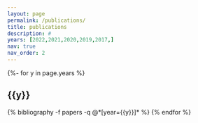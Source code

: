 ```yaml
---
layout: page
permalink: /publications/
title: publications
description: #
years: [2022,2021,2020,2019,2017,]
nav: true
nav_order: 2
---
```



<!-- _pages/publications.md -->
<div class="publications">

{%- for y in page.years %}
  <h2 class="year">{{y}}</h2>
  {% bibliography -f papers -q @*[year={{y}}]* %}
{% endfor %}

</div>
